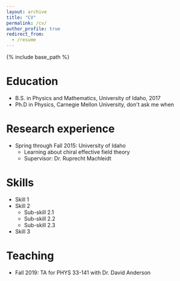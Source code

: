 ```yaml
---
layout: archive
title: "CV"
permalink: /cv/
author_profile: true
redirect_from:
  - /resume
---
```


{% include base_path %}

Education
======
* B.S. in Physics and Mathematics, University of Idaho, 2017
* Ph.D in Physics, Carnegie Mellon University, don't ask me when

Research experience
======
* Spring through Fall 2015: University of Idaho
  * Learning about chiral effective field theory
  * Supervisor: Dr. Ruprecht Machleidt
  
Skills
======
* Skill 1
* Skill 2
  * Sub-skill 2.1
  * Sub-skill 2.2
  * Sub-skill 2.3
* Skill 3
  
Teaching
======
* Fall 2019: TA for PHYS 33-141 with Dr. David Anderson
